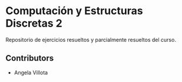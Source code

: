 # Computación y Estructuras Discretas 2
Repositorio de ejercicios resueltos y parcialmente resueltos del curso.

## Contributors
* Angela Villota 
